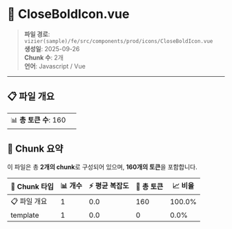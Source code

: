 # 📄 CloseBoldIcon.vue

> **파일 경로**: `vizier(sample)/fe/src/components/prod/icons/CloseBoldIcon.vue`  
> **생성일**: 2025-09-26  
> **Chunk 수**: 2개  
> **언어**: Javascript / Vue
---


## 📋 파일 개요

| | |
|--|--|
| 📊 **총 토큰 수**: 160 |  |






## 🧩 Chunk 요약

이 파일은 총 **2개의 chunk**로 구성되어 있으며, **160개의 토큰**을 포함합니다.

| 🧩 Chunk 타입 | 📊 개수 | ⚡ 평균 복잡도 | 📝 총 토큰 | 📈 비율 |
|---------------|--------|-------------|----------|--------|
| 📋 파일 개요 | 1 | 0.0 | 160 | 100.0% |
| template | 1 | 0.0 | 0 | 0.0% |

